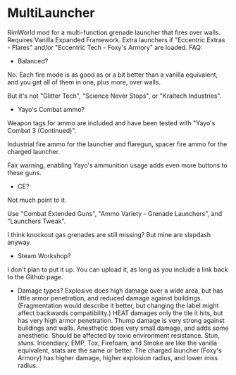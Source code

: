 # MultiLauncher
RimWorld mod for a multi-function grenade launcher that fires over walls.
Requires Vanilla Expanded Framework.
Extra launchers if "Eccentric Extras - Flares" and/or "Eccentric Tech - Foxy's Armory" are loaded.
FAQ:
 - Balanced?

No. Each fire mode is as good as or a bit better than a vanilla equivalent, and you get all of them in one, plus more, over walls.

But it's not "Glitter Tech", "Science Never Stops", or "Kraltech Industries".

 - Yayo's Combat ammo?

Weapon tags for ammo are included and have been tested with "Yayo's Combat 3 (Continued)".

Industrial fire ammo for the launcher and flaregun, spacer fire ammo for the charged launcher.

Fair warning, enabling Yayo's ammunition usage adds even more buttons to these guns.
 - CE?

Not much point to it.

Use "Combat Extended Guns", "Ammo Variety - Grenade Launchers", and "Launchers Tweak".

I think knockout gas grenades are still missing? But mine are slapdash anyway.
 - Steam Workshop?

I don't plan to put it up.
You can upload it, as long as you include a link back to the Github page.

 - Damage types?
Explosive does high damage over a wide area, but has little armor penetration, and reduced damage against buildings. (Fragmentation would describe it better, but changing the label might affect backwards compatibility.)
HEAT damages only the tile it hits, but has very high armor penetration.
Thump damage is very strong against buildings and walls.
Anesthetic does very small damage, and adds some anesthetic. Should be affected by toxic environment resistance.
Stun, stuns.
Incendiary, EMP, Tox, Firefoam, and Smoke are like the vanilla equivalent, stats are the same or better.
The charged launcher (Foxy's Armory) has higher damage, higher explosion radius, and lower miss radius.
